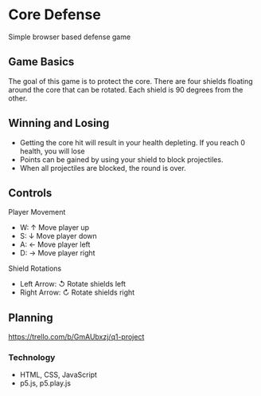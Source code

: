 # Core Defense

Simple browser based defense game

## Game Basics

The goal of this game is to protect the core. There are four shields floating around the core that can be rotated. Each shield is 90 degrees from the other.

## Winning and Losing

* Getting the core hit will result in your health depleting. If you reach 0 health, you will lose
* Points can be gained by using your shield to block projectiles.
* When all projectiles are blocked, the round is over.

## Controls

Player Movement
* W: ↑ Move player up
* S: ↓ Move player down
* A: ← Move player left
* D: → Move player right

Shield Rotations
* Left Arrow: ↺ Rotate shields left
* Right Arrow: ↻ Rotate shields right

## Planning
https://trello.com/b/GmAUbxzj/q1-project

### Technology
* HTML, CSS, JavaScript
* p5.js, p5.play.js
